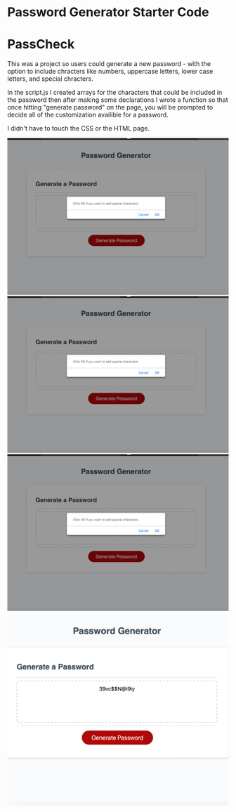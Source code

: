 # Password Generator Starter Code
# PassCheck

This was a project so users could generate a new password - with the option to include chracters like numbers, uppercase letters, lower case letters, and special chracters. 

In the script.js I created arrays for the characters that could be included in the password then after making some declarations I wrote a function so that once hitting "generate password" on the page, you will be prompted to decide all of the customization availible for a password. 

I didn't have to touch the CSS or the HTML page. 

![Photo1](<Screenshot 2023-09-25 at 9.17.20 PM-1.png>)
![Photo2](<Screenshot 2023-09-25 at 9.17.20 PM-2.png>)
![Photo3](<Screenshot 2023-09-25 at 9.17.20 PM-3.png>)
![Photo4](<Screenshot 2023-09-25 at 9.26.34 PM.png>)